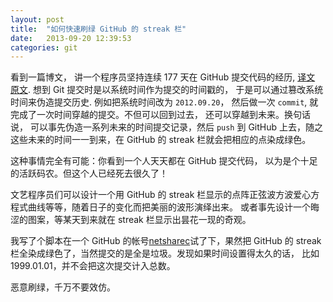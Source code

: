 ```yaml
---
layout: post
title:  "如何快速刷绿 GitHub 的 streak 栏"
date:   2013-09-20 12:39:53
categories: git
---
```


看到一篇博文， 讲一个程序员坚持连续 177 天在 GitHub 提交代码的经历, [译文](http://blog.jobbole.com/48252/) [原文](https://ryanseys.com/blog/177-days-of-github/). 想到 Git 提交时是以系统时间作为提交的时间戳的， 于是可以通过篡改系统时间来伪造提交历史. 例如把系统时间改为 `2012.09.20`， 然后做一次 `commit`, 就完成了一次时间穿越的提交。不但可以回到过去， 还可以穿越到未来。换句话说， 可以事先伪造一系列未来的时间提交记录，然后 `push` 到 GitHub
上去，随之这些未来的时间一一到来，在 GitHub 的 streak 栏就会把相应的点染成绿色。

这种事情完全有可能：你看到一个人天天都在 GitHub 提交代码， 以为是个十足的活跃码农。但这个人已经死去很久了！

文艺程序员们可以设计一个用 GitHub 的 streak 栏显示的点阵正弦波方波爱心方程式曲线等等，随着日子的变化而把美丽的波形演绎出来。 或者事先设计一个晦涩的图案，等某天到来就在 streak 栏显示出昙花一现的奇观。

我写了个脚本在一个 GitHub 的帐号[netsharec](https://github.com/netsharec)试了下，果然把 GitHub 的 streak 栏全染成绿色了，当然提交的是全是垃圾。发现如果时间设置得太久的话， 比如 1999.01.01，并不会把这次提交计入总数。

恶意刷绿，千万不要效仿。

